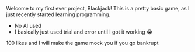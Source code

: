 Welcome to my first ever project, Blackjack!
This is a pretty basic game, as I just recently started learning programming.
- No AI used
- I basically just used trial and error until I got it working 😭
  
 100 likes and I will make the game mock you if you go bankrupt
